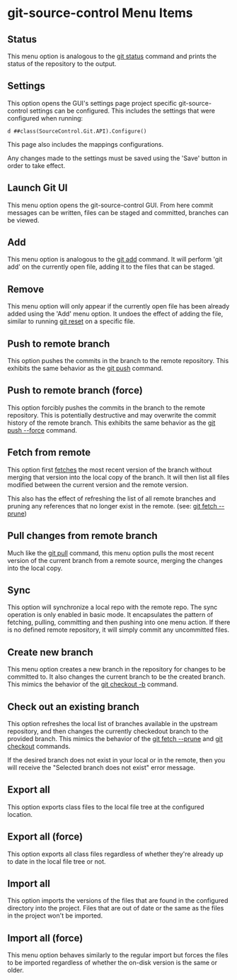 # git-source-control Menu Items

## Status
This menu option is analogous to the [git status](https://git-scm.com/docs/git-status) command and prints the status of the repository to the output.

## Settings
This option opens the GUI's settings page project specific git-source-control settings can be configured. This includes the settings that were configured when running:
```
d ##class(SourceControl.Git.API).Configure()
```

This page also includes the mappings configurations.

Any changes made to the settings must be saved using the 'Save' button in order to take effect.

## Launch Git UI
This menu option opens the git-source-control GUI. From here commit messages can be written, files can be staged and committed, branches can be viewed.

## Add
This menu option is analogous to the [git add](https://git-scm.com/docs/git-add) command. It will perform 'git add' on the currently open file, adding it to the files that can be staged.

## Remove
This menu option will only appear if the currently open file has been already added using the 'Add' menu option. It undoes the effect of adding the file, similar to running [git reset](https://git-scm.com/docs/git-reset) on a specific file.

## Push to remote branch
This option pushes the commits in the branch to the remote repository. This exhibits the same behavior as the [git push](https://git-scm.com/docs/git-push) command.

## Push to remote branch (force)
This option forcibly pushes the commits in the branch to the remote repository. This is potentially destructive and may overwrite the commit history of the remote branch. This exhibits the same behavior as the [git push --force](https://git-scm.com/docs/git-push) command.

## Fetch from remote
This option first [fetches](https://git-scm.com/docs/git-fetch) the most recent version of the branch without merging that version into the local copy of the branch.  It will then list all files modified between the current version and the remote version.

This also has the effect of refreshing the list of all remote branches and pruning any references that no longer exist in the remote.  (see: [git fetch --prune](https://git-scm.com/docs/git-fetch#Documentation/git-fetch.txt---prune))

## Pull changes from remote branch
Much like the [git pull](https://git-scm.com/docs/git-pull) command, this menu option pulls the most recent version of the current branch from a remote source, merging the changes into the local copy.

## Sync
This option will synchronize a local repo with the remote repo. The sync operation is only enabled in basic mode. It encapsulates the pattern of fetching, pulling, committing and then pushing into one menu action. If there is no defined remote repository, it will simply commit any uncommitted files.

## Create new branch
This menu option creates a new branch in the repository for changes to be committed to. It also changes the current branch to be the created branch. This mimics the behavior of the [git checkout -b](https://git-scm.com/docs/git-checkout) command.

## Check out an existing branch
This option refreshes the local list of branches available in the upstream repository, and then changes the currently checkedout branch to the provided branch.  This mimics the behavior of the [git fetch --prune](https://git-scm.com/docs/git-fetch#Documentation/git-fetch.txt---prune) and [git checkout](https://git-scm.com/docs/git-checkout) commands.

If the desired branch does not exist in your local or in the remote, then you will receive the "Selected branch does not exist" error message.

## Export all
This option exports class files to the local file tree at the configured location.

## Export all (force)
This option exports all class files regardless of whether they're already up to date in the local file tree or not.

## Import all
This option imports the versions of the files that are found in the configured directory into the project. Files that are out of date or the same as the files in the project won't be imported.

## Import all (force)
This menu option behaves similarly to the regular import but forces the files to be imported regardless of whether the on-disk version is the same or older.

